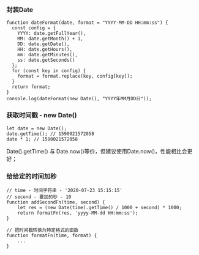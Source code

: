 ### 封装Date

```
function dateFormat(date, format = "YYYY-MM-DD HH:mm:ss") {
  const config = {
    YYYY: date.getFullYear(),
    MM: date.getMonth() + 1,
    DD: date.getDate(),
    HH: date.getHours(),
    mm: date.getMinutes(),
    ss: date.getSeconds()
  };
  for (const key in config) {
    format = format.replace(key, config[key]);
  }
  return format;
}
console.log(dateFormat(new Date(), "YYYY年MM月DD日"));
```

### 获取时间戳 - new Date()

```
let date = new Date();
date.getTime(); // 1590021572058
date * 1; // 1590021572058
```

Date().getTime() 与 Date.now()等价，但建议使用Date.now()，性能相比会更好； 

### 给给定的时间加秒

```
// time - 时间字符串 - '2020-07-23 15:15:15'
// second - 要加的秒 - 10
function addSecondFn(time, second) {
	let res = (new Date(time).getTime() / 1000 + second) * 1000;
	return formatFn(res, 'yyyy-MM-dd HH:mm:ss');
}

// 把时间戳转换为特定格式的函数
function formatFn(time, format) {
	...
}
```
